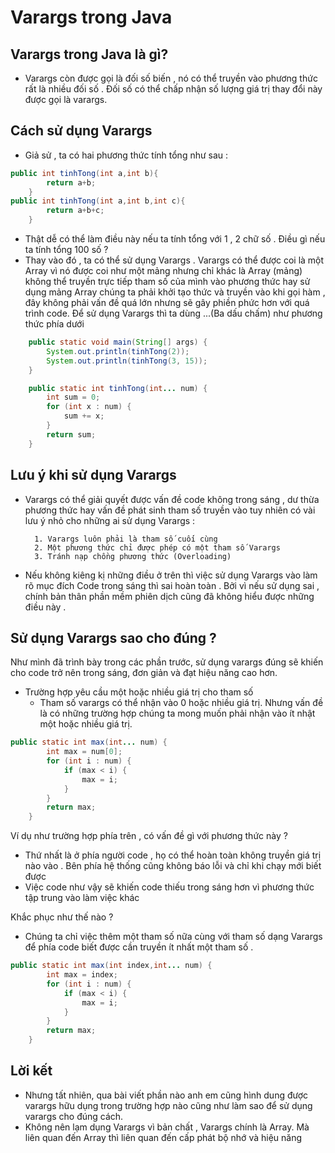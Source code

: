 # Varargs trong Java 
## Varargs trong Java là gì?
- Varargs còn được gọi là đối số biến , nó có thể truyền vào phương thức rất là nhiều đối số .  Đối số có thể chấp nhận số lượng giá trị thay đổi này được gọi là varargs.
## Cách sử dụng Varargs
- Giả sử , ta có hai phương thức tính tổng như sau : 
```Java
public int tinhTong(int a,int b){
        return a+b;
    }
public int tinhTong(int a,int b,int c){
        return a+b+c;
    }
```
- Thật dễ có thể làm điều này nếu ta tính tổng với 1 , 2 chữ số . Điều gì nếu ta tính tổng 100 số ?
- Thay vào đó , ta có thể sử dụng Varargs  . Varargs có thể được coi là một Array vì nó được coi như một mảng nhưng chỉ khác là Array (mảng) không thể truyền trực tiếp tham số của mình vào phương thức hay sử dụng mảng Array chúng ta phải khởi tạo thức và truyền vào khi gọi hàm , đây không phải vấn đề quá lớn nhưng sẽ gây phiền phức hơn với quá trình code. Để sử dụng Varargs thì ta dùng ...(Ba dấu chấm) như phương thức phía dưới

```Java
    public static void main(String[] args) {
        System.out.println(tinhTong(2));
        System.out.println(tinhTong(3, 15));
    }

    public static int tinhTong(int... num) {
        int sum = 0;
        for (int x : num) {
            sum += x;
        }
        return sum;
    }
```
## Lưu ý khi sử dụng Varargs  
- Varargs có thể giải quyết được vấn đề code không trong sáng , dư thừa phương thức hay vấn đề phát sinh tham số truyền vào tuy nhiên có vài lưu ý nhỏ cho những ai sử dụng Varargs :

        1. Varargs luôn phải là tham số cuối cùng
        2. Một phương thức chỉ được phép có một tham số Varargs
        3. Tránh nạp chồng phương thức (Overloading)
- Nếu không kiêng kị những điều ở trên thì việc sử dụng Varargs vào làm rõ mục đích Code trong sáng thì sai hoàn toàn . Bởi vì nếu sử dụng sai , chính bản thân phần mềm phiên dịch cũng đã không hiểu được những điều này .

## Sử dụng Varargs sao cho đúng ? 
Như mình đã trình bày trong các phần trước, sử dụng varargs đúng sẽ khiến cho code trở nên trong sáng, đơn giản và đạt hiệu năng cao hơn.
- Trường hợp yêu cầu một hoặc nhiều giá trị cho tham số
  - Tham số varargs có thể nhận vào 0 hoặc nhiều giá trị. Nhưng vấn đề là có những trường hợp chúng ta mong muốn phải nhận vào ít nhật một hoặc nhiều giá trị.
```Java
public static int max(int... num) {
        int max = num[0];
        for (int i : num) {
            if (max < i) {
                max = i;
            }
        }
        return max;
    }
```
Ví dụ như trường hợp phía trên , có vấn đề gì với phương thức này ?
- Thứ nhất là ở phía người code , họ có thể hoàn toàn không truyền giá trị nào vào . Bên phía hệ thống cũng không báo lỗi và chỉ khi chạy mới biết được
- Việc code như vậy sẽ khiến code thiếu trong sáng hơn vì phương thức tập trung vào làm việc khác

Khắc phục như thế nào ?
- Chúng ta chỉ việc thêm một tham số nữa cùng với tham số dạng Varargs để phía code biết được cần truyền ít nhất một tham số .
```Java
public static int max(int index,int... num) {
        int max = index;
        for (int i : num) {
            if (max < i) {
                max = i;
            }
        }
        return max;
    }
```
## Lời kết
- Nhưng tất nhiên, qua bài viết phần nào anh em cũng hình dung được varargs hữu dụng trong trường hợp nào cũng như làm sao để sử dụng varargs cho đúng cách.
- Không nên lạm dụng Varargs vì bản chất ,  Varargs chính là Array. Mà liên quan đến Array thì liên quan đến cấp phát bộ nhớ và hiệu năng 
